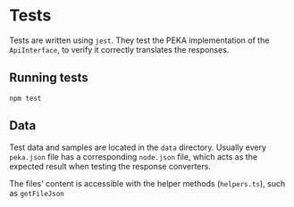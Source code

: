 # Tests
Tests are written using `jest`. They test the PEKA implementation of the `ApiInterface`, to verify it correctly translates the responses.

## Running tests

```
npm test
```

## Data
Test data and samples are located in the `data` directory. Usually every `peka.json` file has a corresponding `node.json` file, which acts as the expected result when testing the response converters.

The files' content is accessible with the helper methods (`helpers.ts`), such as `getFileJson`